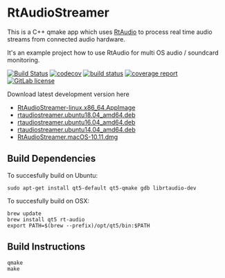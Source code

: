 # RtAudioStreamer

This is a C++ qmake app which uses [RtAudio](https://github.com/thestk/rtaudio) to process real time audio streams from connected audio hardware.

It's an example project how to use RtAudio for multi OS audio / soundcard monitoring.

[![Build Status](https://travis-ci.org/mxklb/rtaudiostreamer.svg?branch=master)](https://travis-ci.org/mxklb/rtaudiostreamer)
[![codecov](https://codecov.io/gh/mxklb/rtaudiostreamer/branch/master/graph/badge.svg)](https://codecov.io/gh/mxklb/rtaudiostreamer)
[![build status](https://gitlab.com/mxklb/rtaudiostreamer/badges/master/build.svg)](https://gitlab.com/mxklb/rtaudiostreamer/pipelines)
[![coverage report](https://gitlab.com/mxklb/rtaudiostreamer/badges/master/coverage.svg)](https://gitlab.com/mxklb/rtaudiostreamer/builds/artifacts/master/download?job=debug_tests)
[![GitLab license](https://img.shields.io/badge/MIT-license-blue.svg)](https://gitlab.com/mxklb/rtaudiostreamer/blob/master/LICENSE)

Download latest development version here
- [RtAudioStreamer-linux.x86_64.AppImage](https://gitlab.com/mxklb/rtaudiostreamer/builds/artifacts/master/download?job=deploy_appimage)
- [rtaudiostreamer.ubuntu18.04_amd64.deb](https://gitlab.com/mxklb/rtaudiostreamer/builds/artifacts/master/download?job=deploy_bionic)
- [rtaudiostreamer.ubuntu16.04_amd64.deb](https://gitlab.com/mxklb/rtaudiostreamer/builds/artifacts/master/download?job=deploy_xenial)
- [rtaudiostreamer.ubuntu14.04_amd64.deb](https://gitlab.com/mxklb/rtaudiostreamer/builds/artifacts/master/download?job=deploy_trusty)
- [RtAudioStreamer.macOS-10.11.dmg](https://rawgit.com/mxklb/rtaudiostreamer/osx-deploy/RtAudioStreamer.dmg)

## Build Dependencies
To succesfully build on Ubuntu:

    sudo apt-get install qt5-default qt5-qmake gdb librtaudio-dev

To succesfully build on OSX:

    brew update
    brew install qt5 rt-audio
    export PATH=$(brew --prefix)/opt/qt5/bin:$PATH

## Build Instructions

    qmake
    make
